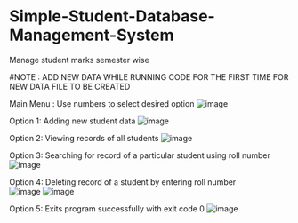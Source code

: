 # Simple-Student-Database-Management-System
Manage student marks semester wise

#NOTE : ADD NEW DATA WHILE RUNNING CODE FOR THE FIRST TIME FOR NEW DATA FILE TO BE CREATED


Main Menu : Use numbers to select desired option
![image](https://user-images.githubusercontent.com/104585074/176289424-28c9119f-e4ea-4e50-9f64-cf4adca85588.png)

Option 1: Adding new student data
![image](https://user-images.githubusercontent.com/104585074/176291630-7b931457-e957-437e-9580-d5c456526452.png)

Option 2: Viewing records of all students
![image](https://user-images.githubusercontent.com/104585074/176298008-4c4aa4f0-dc79-4e4a-b566-6c47e1f88a7c.png)

Option 3: Searching for record of a particular student using roll number
![image](https://user-images.githubusercontent.com/104585074/176298941-f98bbb38-146d-48ca-ab26-0a7050975f4a.png)

Option 4: Deleting record of a student by entering roll number<br />
![image](https://user-images.githubusercontent.com/104585074/176299713-1c05be53-9e05-4772-bc88-1fc8287e8f1f.png)
![image](https://user-images.githubusercontent.com/104585074/176300151-9234e757-e600-416e-ae63-e73330f96afa.png)

Option 5: Exits program successfully with exit code 0
![image](https://user-images.githubusercontent.com/104585074/176300935-b5ad0a9f-f0fb-481f-8863-0907aef9c3cb.png)

